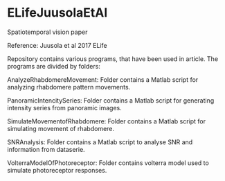 # ELifeJuusolaEtAl


Spatiotemporal vision paper

Reference: Juusola et al 2017 ELife


Repository contains various programs, that have been used in article. The programs are divided by folders:

AnalyzeRhabdomereMovement: Folder contains a Matlab script for analyzing rhabdomere pattern movements.

PanoramicIntencitySeries: Folder contains a Matlab script for generating intensity series from panoramic images.

SimulateMovementofRhabdomere: Folder contains a Matlab script for simulating movement of rhabdomere.

SNRAnalysis: Folder contains a Matlab script to analyse SNR and information from dataserie.  

VolterraModelOfPhotoreceptor: Folder contains volterra model used to simulate photoreceptor responses.


